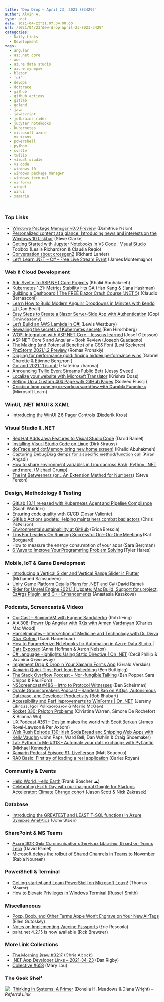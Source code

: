 ```yaml
---
title: 'Dew Drop – April 23, 2021 (#3429)'
author: Alvin A.
type: post
date: 2021-04-23T11:07:34+00:00
url: /2021/04/23/dew-drop-april-23-2021-3429/
categories:
  - Daily Links
  - Development
tags:
  - angular
  - asp.net core
  - aws
  - azure data studio
  - azure synapse
  - blazor
  - 'c#'
  - devops
  - dottrace
  - github
  - github actions
  - gitlab
  - goland
  - java
  - javascript
  - jetbrains rider
  - jupyter notebooks
  - kubernetes
  - microsoft azure
  - ms teams
  - powershell
  - python
  - svelte
  - twilio
  - visual studio
  - vs code
  - windows 10
  - windows package manager
  - windows terminal
  - winforms
  - winget
  - winui
  - xamarin

---
```

### <a name="top"></a>Top Links

  * <a href="https://devblogs.microsoft.com/commandline/windows-package-manager-preview-v0-3/?WT.mc_id=DOP-MVP-4025064" target="_blank" rel="noopener">Windows Package Manager v0.3 Preview</a> (Demitrius Nelon)
  * <a href="https://blogs.windows.com/windowsexperience/2021/04/22/personalized-content-at-a-glance-introducing-news-and-interests-on-the-windows-10-taskbar/?WT.mc_id=WD-MVP-4025064" target="_blank" rel="noopener">Personalized content at a glance: Introducing news and interests on the Windows 10 taskbar</a> (Steve Clarke)
  * <a href="https://channel9.msdn.com/Shows/Visual-Studio-Toolbox/Getting-Started-with-Jupyter-Notebooks-in-VS-Code?WT.mc_id=DOP-MVP-4025064" target="_blank" rel="noopener">Getting Started with Jupyter Notebooks in VS Code | Visual Studio Toolbox</a> (Leslie Richardson & Claudia Regio)
  * <a href="https://devblogs.microsoft.com/dotnet/conversation-about-crossgen2/?WT.mc_id=DOP-MVP-4025064" target="_blank" rel="noopener">Conversation about crossgen2</a> (Richard Lander)
  * <a href="https://dev.to/dotnet/let-s-learn-net-c-free-live-stream-event-1ak0" target="_blank" rel="noopener">Let&#8217;s Learn .NET &#8211; C# &#8211; Free Live Stream Event</a> (James Montemagno)



### <a name="web"></a>Web & Cloud Development

  * <a href="https://khalidabuhakmeh.com/add-svelte-to-aspnet-core-projects" target="_blank" rel="noopener">Add Svelte To ASP.NET Core Projects</a> (Khalid Abuhakmeh)
  * <a href="https://kubernetes.io/blog/2021/04/23/kubernetes-release-1.21-metrics-stability-ga/" target="_blank" rel="noopener">Kubernetes 1.21: Metrics Stability hits GA</a> (Han Kang & Elana Hashman)
  * <a href="https://www.claudiobernasconi.ch/2021/04/23/building-a-dashboard-blazor/" target="_blank" rel="noopener">Building a Dashboard | The FREE Blazor Crash Course (.NET 5)</a> (Claudio Bernasconi)
  * <a href="https://www.telerik.com/blogs/learn-how-to-build-modern-angular-dropdowns-minutes-kendo-ui" target="_blank" rel="noopener">Learn How to Build Modern Angular Dropdowns in Minutes with Kendo UI</a> (Dan Beall)
  * <a href="https://www.syncfusion.com/blogs/post/easy-steps-create-a-blazor-server-side-app-with-authentication.aspx" target="_blank" rel="noopener">Easy Steps to Create a Blazor Server-Side App with Authentication</a> (Gopi Govindasamy)
  * <a href="https://dev.to/instantiator/let-s-build-an-aws-lambda-in-c-2kaf" target="_blank" rel="noopener">Let&#8217;s Build an AWS Lambda in C#!</a> (Lewis Westbury)
  * <a href="https://www.cncf.io/blog/2021/04/22/revealing-the-secrets-of-kubernetes-secrets/" target="_blank" rel="noopener">Revealing the secrets of Kubernetes secrets</a> (Ben Hirschberg)
  * <a href="https://josef.codes/wopi-integration-with-asp-net-core-lessons-learned/" target="_blank" rel="noopener">WOPI Integration with ASP.NET Core &#8211; lessons learned</a> (Josef Ottosson)
  * <a href="https://www.josephguadagno.net/2021/04/22/asp-net-core-5-and-angular-book-review" target="_blank" rel="noopener">ASP.NET Core 5 and Angular &#8211; Book Review</a> (Joseph Guadagno)
  * <a href="https://css-tricks.com/the-making-and-potential-benefits-of-a-css-font/" target="_blank" rel="noopener">The Making (and Potential Benefits) of a CSS Font</a> (Levi Szekeres)
  * <a href="https://blog.jetbrains.com/phpstorm/2021/04/phpstorm-2021-1-2-preview/" target="_blank" rel="noopener">PhpStorm 2021.1.2 Preview</a> (Roman Pronskiy)
  * <a href="http://blog.chromium.org/2021/04/digging-for-performance-gold.html" target="_blank" rel="noopener">Digging for performance gold: finding hidden performance wins</a> (Gabriel Charette & Etienne Bergeron )
  * <a href="https://blog.jetbrains.com/go/2021/04/22/goland-2021-1-1-is-out/" target="_blank" rel="noopener">GoLand 2021.1.1 is out!</a> (Ekaterina Zharova)
  * <a href="https://www.twilio.com/blog/twilio-event-streams-public-beta" target="_blank" rel="noopener">Announcing Twilio Event Streams Public Beta</a> (Jessy Sweet)
  * <a href="https://techcommunity.microsoft.com/t5/azure-ai/localize-your-website-with-microsoft-translator/ba-p/2282003?WT.mc_id=DOP-MVP-4025064" target="_blank" rel="noopener">Localize your website with Microsoft Translator</a> (Krishna Doss)
  * <a href="https://draft.dev/learn/platforms/setting-up-a-custom-404-page-with-github-pages" target="_blank" rel="noopener">Setting Up a Custom 404 Page with GitHub Pages</a> (Sodeeq Elusoji)
  * <a href="https://docs.microsoft.com/en-us/learn/modules/create-long-running-serverless-workflow-with-durable-functions/?WT.mc_id=DOP-MVP-4025064" target="_blank" rel="noopener">Create a long-running serverless workflow with Durable Functions</a> (Microsoft Learn)



### <a name="silverlight"></a>WinUI, .NET MAUI & XAML

  * <a href="https://xamlbrewer.wordpress.com/2021/04/22/introducing-the-winui-2-6-pager-controls/" target="_blank" rel="noopener">Introducing the WinUI 2.6 Pager Controls</a> (Diederik Krols)



### <a name="dotnet"></a>Visual Studio & .NET

  * <a href="https://visualstudiomagazine.com/articles/2021/04/22/vs-code-java-mar21.aspx" target="_blank" rel="noopener">Red Hat Adds Java Features to Visual Studio Code</a> (David Ramel)
  * <a href="https://dirkstrauss.com/installing-visual-studio-code-on-linux/" target="_blank" rel="noopener">Installing Visual Studio Code on Linux</a> (Dirk Strauss)
  * <a href="https://blog.jetbrains.com/dotnet/2021/04/22/dottrace-and-dotmemory-bring-new-home-screen/" target="_blank" rel="noopener">dotTrace and dotMemory bring new home screen!</a> (Khalid Abuhakmeh)
  * <a href="https://techcommunity.microsoft.com/t5/iis-support-blog/capturing-debugdiag-dumps-for-a-specific-method-function-call/ba-p/2279509?WT.mc_id=DOP-MVP-4025064" target="_blank" rel="noopener">Capturing DebugDiag dumps for a specific method/function call</a> (Kiran Angadi)
  * <a href="https://dev.to/mbcrump/how-to-share-environment-variables-in-linux-across-bash-python-net-and-more-39k" target="_blank" rel="noopener">How to share environment variables in Linux across Bash, Python, .NET and more.</a> (Michael Crump)
  * <a href="https://www.stevefenton.co.uk/2021/04/the-int-betweeners-or-an-extension-method-for-numbers/" target="_blank" rel="noopener">The Int Betweeners (or… An Extension Method for Numbers)</a> (Steve Fenton)



### <a name="design"></a>Design, Methodology & Testing

  * <a href="https://about.gitlab.com/releases/2021/04/22/gitlab-13-11-released/" target="_blank" rel="noopener">GitLab 13.11 released with Kubernetes Agent and Pipeline Compliance</a> (Sarah Waldner)
  * <a href="https://devblogs.microsoft.com/surface-duo/sample-code-quality-continuous-integration-delivery/?WT.mc_id=DOP-MVP-4025064" target="_blank" rel="noopener">Ensuring code quality with CI/CD</a> (Cesar Valiente)
  * <a href="https://github.blog/2021-04-22-github-actions-update-helping-maintainers-combat-bad-actors/" target="_blank" rel="noopener">GitHub Actions update: Helping maintainers combat bad actors</a> (Chris Patterson)
  * <a href="https://github.blog/2021-04-22-environmental-sustainability-github/" target="_blank" rel="noopener">Environmental sustainability at GitHub</a> (Erica Brescia)
  * <a href="https://blog.trello.com/running-successful-one-on-one-meetings" target="_blank" rel="noopener">Tips For Leaders On Running Successful One-On-One Meetings</a> (Kat Boogaard)
  * <a href="https://devblogs.microsoft.com/sustainable-software/how-to-measure-the-energy-consumption-of-your-apps/?WT.mc_id=DOP-MVP-4025064" target="_blank" rel="noopener">How to measure the energy consumption of your apps</a> (Sara Bergman)
  * <a href="https://www.7pace.com/blog/improve-your-programming-problem-solving" target="_blank" rel="noopener">6 Ways to Improve Your Programming Problem Solving</a> (Tyler Hakes)



### <a name="mobile"></a>Mobile, IoT & Game Development

  * <a href="https://www.syncfusion.com/blogs/post/introducing-a-vertical-slider-and-vertical-range-slider-in-flutter.aspx" target="_blank" rel="noopener">Introducing a Vertical Slider and Vertical Range Slider in Flutter</a> (Mohamed Samsudeen)
  * <a href="https://visualstudiomagazine.com/articles/2021/04/22/unity-plans.aspx" target="_blank" rel="noopener">Unity Game Platform Details Plans for .NET and C#</a> (David Ramel)
  * <a href="https://blog.jetbrains.com/dotnet/2021/04/22/rider-for-ue-2021-1-1-mac-build-support-for-uproject-ezargs/" target="_blank" rel="noopener">Rider for Unreal Engine 2021.1.1 Update: Mac Build, Support for uproject, EzArgs Plugin, and C++ Enhancements</a> (Anastasia Kazakova)



### <a name="podcasts"></a>Podcasts, Screencasts & Videos

  * <a href="https://cppcast.libsyn.com/scummvm-with-eugene-sandulenko" target="_blank" rel="noopener">CppCast &#8211; ScummVM with Eugene Sandulenko</a> (Rob Irving)
  * <a href="https://devchat.tv/adventures-in-angular/aia-308-power-up-angular-with-rxjs-with-armen-vardanyan/" target="_blank" rel="noopener">AiA 308: Power Up Angular with RXjs with Armen Vardanyan</a> (Charles Max Wood)
  * <a href="https://hanselminutes.simplecast.com/episodes/dr-divya-dhar-cohen-TZXd__ry" target="_blank" rel="noopener">Hanselminutes &#8211; Intersection of Medicine and Technology with Dr. Divya Dhar Cohen</a> (Scott Hanselman)
  * <a href="https://channel9.msdn.com/Shows/Data-Exposed/How-to-Parameterize-Notebooks-for-Automation-in-Azure-Data-Studio?WT.mc_id=DOP-MVP-4025064" target="_blank" rel="noopener">How to Parameterize Notebooks for Automation in Azure Data Studio | Data Exposed</a> (Anna Hoffman & Aaron Nelson)
  * <a href="https://channel9.msdn.com/Shows/On-NET/C-Language-Highlights-Using-Static-Directive?WT.mc_id=DOP-MVP-4025064" target="_blank" rel="noopener">C# Language Highlights: Using Static Directive | On .NET</a> (Cecil Phillip & Jasmine Greenaway)
  * <a href="https://www.youtube.com/watch?v=xFXnkRmTKrI" target="_blank" rel="noopener">Implement Drag & Drop in Your Xamarin.Forms App</a> (Gerald Versluis)
  * <a href="https://channel9.msdn.com/Shows/XamarinShow/Xamarin-Quick-Tips-Font-Icon-Embedding?WT.mc_id=DOP-MVP-4025064" target="_blank" rel="noopener">Xamarin Quick Tips: Font Icon Embedding</a> (Ben Buttigieg)
  * <a href="https://the-stack-overflow-podcast.simplecast.com/episodes/nft-non-fungible-token-ethereum-ether-crypto-blockchain-q9C8aOSg" target="_blank" rel="noopener">The Stack Overflow Podcast &#8211; Non-fungible Talking</a> (Ben Popper, Sara Chipps & Paul Ford)
  * <a href="https://nsscreencast.com/episodes/486-codable-witnesses-1" target="_blank" rel="noopener">NSScreencast #486 &#8211; Intro to Protocol Witnesses</a> (Ben Scheirman)
  * <a href="http://feedproxy.google.com/~r/otnarch2arch/~3/XDuGd3PvqWA/sandesh-rao-on-aiops-autonomous-database-and-developer-productivity" target="_blank" rel="noopener">Oracle Groundbreakers Podcast &#8211; Sandesh Rao on AIOps, Autonomous Database, and Developer Productivity</a> (Bob Rhubart)
  * <a href="https://channel9.msdn.com/Shows/On-NET/Accessibility-and-Perf-improvements-to-WinForms?WT.mc_id=DOP-MVP-4025064" target="_blank" rel="noopener">Accessibility and Perf improvements to WinForms | On .NET</a> (Jeremy Likness, Igor Veliksorossov & Merrie McGaw)
  * <a href="http://relay.fm/rocket/330" target="_blank" rel="noopener">Rocket 330: Peloton Problems</a> (Christina Warren, Simone De Rochefort & Brianna Wu)
  * <a href="https://uxpodcast.com/261-design-makes-the-world-scott-berkun/" target="_blank" rel="noopener">UX Podcast #261 &#8211; Design makes the world with Scott Berkun</a> (James Royal-Lawson & Per Axbom)
  * <a href="https://webrush.io/episodes/episode-130-irish-soda-bread-and-shipping-web-apps-with-kelly-vaughn-cmXEfhdE" target="_blank" rel="noopener">Web Rush Episode 130: Irish Soda Bread and Shipping Web Apps with Kelly Vaughn</a> (John Papa, Ward Bell, Dan Wahlin & Craig Shoemaker)
  * <a href="https://talkpython.fm/episodes/show/313/automate-your-data-exchange-with-pydantic" target="_blank" rel="noopener">Talk Python to Me #313 &#8211; Automate your data exchange with PyDantic</a> (Michael Kennedy)
  * <a href="https://www.xamarinpodcast.com/91" target="_blank" rel="noopener">Xamarin Podcast Episode 91: LivePerson</a> (Matt Soucoup)
  * <a href="https://www.youtube.com/watch?v=-SiSRaEWl8g&ab_channel=RADBasic" target="_blank" rel="noopener">RAD Basic: First try of loading a real application</a> (Carles Royan)



### <a name="events"></a>Community & Events

  * <a href="https://dev.to/azure/hello-world-hello-earth-1f8l" target="_blank" rel="noopener">Hello World, Hello Earth</a> (Frank Boucher ☁)
  * <a href="http://feedproxy.google.com/~r/GDBcode/~3/CjfevgpPRQM/celebrating-earth-day-with-our-inaugural-google-startups-accelerator-climate-change-cohort.html" target="_blank" rel="noopener">Celebrating Earth Day with our inaugural Google for Startups Accelerator: Climate Change cohort</a> (Jason Scott & Nick Zakrasek)



### <a name="sql"></a>Database

  * <a href="https://techcommunity.microsoft.com/t5/azure-synapse-analytics/introducing-the-greatest-and-least-t-sql-functions-in-azure/ba-p/2281979?WT.mc_id=DOP-MVP-4025064" target="_blank" rel="noopener">Introducing the GREATEST and LEAST T-SQL functions in Azure Synapse Analytics</a> (John Steen)



### <a name="sp"></a>SharePoint & MS Teams

  * <a href="https://visualstudiomagazine.com/articles/2021/04/22/azure-sdk.aspx" target="_blank" rel="noopener">Azure SDK Gets Communications Services Libraries, Based on Teams Tech</a> (David Ramel)
  * <a href="http://feedproxy.google.com/~r/winbetadotorg/~3/M6nkAWkhpbE/microsoft-teams-shared-channels" target="_blank" rel="noopener">Microsoft delays the rollout of Shared Channels in Teams to November</a> (Rabia Noureen)



### <a name="ps"></a>PowerShell & Terminal

  * <a href="https://techcommunity.microsoft.com/t5/itops-talk-blog/getting-started-and-learn-powershell-on-microsoft-learn/ba-p/2282347?WT.mc_id=DOP-MVP-4025064" target="_blank" rel="noopener">Getting started and Learn PowerShell on Microsoft Learn!</a> (Thomas Maurer)
  * <a href="https://petri.com/how-to-elevate-privileges-in-windows-terminal?utm_source=rss&utm_medium=rss&utm_campaign=how-to-elevate-privileges-in-windows-terminal" target="_blank" rel="noopener">How to Elevate Privileges in Windows Terminal</a> (Russell Smith)



### <a name="misc"></a>Miscellaneous

  * <a href="https://www.mentalfloss.com/article/645842/apple-airtags-banned-words" target="_blank" rel="noopener">Poop, Boob, and Other Terms Apple Won’t Engrave on Your New AirTags</a> (Ellen Gutoskey)
  * <a href="https://blog.mozilla.org/blog/2021/04/22/notes-on-implementing-vaccine-passports/" target="_blank" rel="noopener">Notes on Implementing Vaccine Passports</a> (Eric Rescorla)
  * <a href="https://blog.getpaint.net/2021/04/22/paint-net-4-2-16-is-now-available/" target="_blank" rel="noopener">paint.net 4.2.16 is now available</a> (Rick Brewster)



### <a name="links"></a>More Link Collections

  * <a href="http://feedproxy.google.com/~r/ReflectivePerspective/~3/i_rTkmlsMYE/" target="_blank" rel="noopener">The Morning Brew #3217</a> (Chris Alcock)
  * <a href="https://links.danrigby.com/2021/04/app-developer-links-2021-04-23/" target="_blank" rel="noopener">.NET App Developer Links &#8211; 2021-04-23</a> (Dan Rigby)
  * <a href="http://feedproxy.google.com/~r/tympanus/~3/8__XBCvvCm4/" target="_blank" rel="noopener">Collective #658</a> (Mary Lou)



### <a name="shelf"></a>The Geek Shelf

<a href="https://www.amazon.com/dp/1603580557/?tag=amavin-20" target="_blank" rel="noopener"><img decoding="async" align="left" style="margin: 0px 5px 0px 0px; border: 0px currentcolor; border-image: none; float: left; display: inline; background-image: none;" src="https://m.media-amazon.com/images/I/51frZKhRiIL._SS135_.jpg" border="0" /></a>&nbsp;<a href="https://www.amazon.com/dp/1603580557/?tag=amavin-20" target="_blank" rel="noopener">Thinking in Systems: A Primer</a> (Donella H. Meadows & Diana Wright) _&#8211; Referral Link_